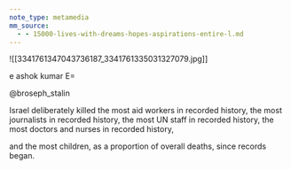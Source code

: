 ```yaml
---
note_type: metamedia
mm_source:
  - - 15000-lives-with-dreams-hopes-aspirations-entire-l.md
---
```


![[3341761347043736187_3341761335031327079.jpg]]

e ashok kumar E=

@broseph_stalin

Israel deliberately killed the most aid
workers in recorded history, the most
journalists in recorded history, the most
UN staff in recorded history, the most
doctors and nurses in recorded history,

and the most children, as a proportion of
overall deaths, since records began.

